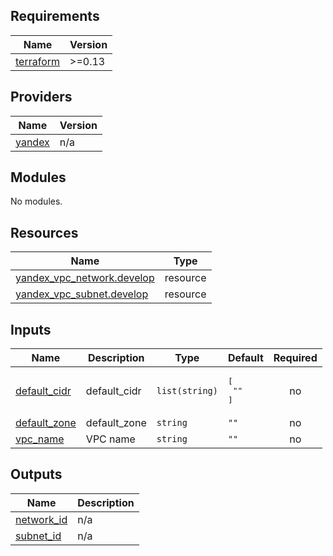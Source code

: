 ## Requirements

| Name                                                                     | Version |
| ------------------------------------------------------------------------ | ------- |
| <a name="requirement_terraform"></a> [terraform](#requirement_terraform) | >=0.13  |

## Providers

| Name                                                      | Version |
| --------------------------------------------------------- | ------- |
| <a name="provider_yandex"></a> [yandex](#provider_yandex) | n/a     |

## Modules

No modules.

## Resources

| Name                                                                                                                        | Type     |
| --------------------------------------------------------------------------------------------------------------------------- | -------- |
| [yandex_vpc_network.develop](https://registry.terraform.io/providers/yandex-cloud/yandex/latest/docs/resources/vpc_network) | resource |
| [yandex_vpc_subnet.develop](https://registry.terraform.io/providers/yandex-cloud/yandex/latest/docs/resources/vpc_subnet)   | resource |

## Inputs

| Name                                                                  | Description  | Type           | Default                  | Required |
| --------------------------------------------------------------------- | ------------ | -------------- | ------------------------ | :------: |
| <a name="input_default_cidr"></a> [default_cidr](#input_default_cidr) | default_cidr | `list(string)` | <pre>[<br> ""<br>]</pre> |    no    |
| <a name="input_default_zone"></a> [default_zone](#input_default_zone) | default_zone | `string`       | `""`                     |    no    |
| <a name="input_vpc_name"></a> [vpc_name](#input_vpc_name)             | VPC name     | `string`       | `""`                     |    no    |

## Outputs

| Name                                                              | Description |
| ----------------------------------------------------------------- | ----------- |
| <a name="output_network_id"></a> [network_id](#output_network_id) | n/a         |
| <a name="output_subnet_id"></a> [subnet_id](#output_subnet_id)    | n/a         |
